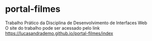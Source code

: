 # portal-filmes
Trabalho Prático da Disciplina de Desenvolvimento de Interfaces Web
<br/>
O site do trabalho pode ser acessado pelo link https://lucasandrademo.github.io/portal-filmes/index
